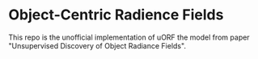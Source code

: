 # Object-Centric Radience Fields
 This repo is the unofficial implementation of uORF the model from paper "Unsupervised Discovery of Object Radiance Fields".
